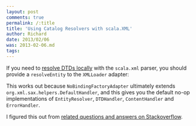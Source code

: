```yaml
---
layout: post
comments: true
permalink: /:title
title: 'Using Catalog Resolvers with scala.XML'
author: Richard
date: 2013/02/06
was: 2013-02-06.md
tags:
---
```


If you need to [resolve DTDs locally](/dtds) with the `scala.xml` parser, you should provide a `resolveEntity` to the `XMLLoader` adapter:

<script src="https://gist.github.com/d6y/4721661.js"></script>

This works out because `NoBindingFactoryAdapter` ultimately extends `org.xml.sax.helpers.DefaultHandler`, and this gives you the default no-op implementations of `EntityResolver`, `DTDHandler`, `ContentHandler` and `ErrorHandler`.

I figured this out from [related questions and answers on Stackoverflow](http://stackoverflow.com/questions/1096285/is-scala-java-not-respecting-w3-excess-dtd-traffic-specs/1099921#1099921).


